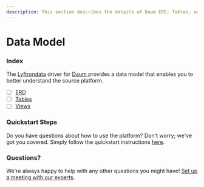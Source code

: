 ```yaml
---
description: This section describes the details of Daum ERD, Tables, and Views.
---
```


# Data Model

### Index

The  [Lyftrondata](https://www.lyftrondata.com/) driver for [Daum](https://www.lyftrondata.com/integration/daum/)[ ](https://www.lyftrondata.com/integration/daum/)provides a data model that enables you to better understand the source platform.

* [ ] [ERD](../../../marketing-analytics/daum/data-model/erd.md)
* [ ] [Tables](../../../marketing-analytics/daum/data-model/tables.md)
* [ ] [Views](../../../marketing-analytics/daum/data-model/views.md)

### Quickstart Steps

Do you have questions about how to use the platform? Don't worry; we've got you covered. Simply follow the quickstart instructions [here](../../../../quickstart-steps.md).

### Questions? <a href="#questions" id="questions"></a>

We're always happy to help with any other questions you might have! [Set up a meeting with our experts](https://www.lyftrondata.com/book-a-meeting/).

